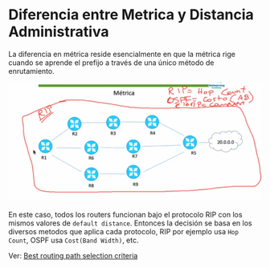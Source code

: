 # Diferencia entre Metrica y Distancia Administrativa

La diferencia en métrica reside esencialmente en que la métrica rige cuando se aprende el prefijo a través de una único método de enrutamiento. 

![](_anexos_/Screenshot%20from%202023-12-27%2017-04-58.png)

En este caso, todos los routers funcionan bajo el protocolo RIP con los mismos valores de `default distance`. Entonces la decisión se basa en los diversos metodos que aplica cada protocolo, RIP por ejemplo usa `Hop Count`, OSPF usa `Cost(Band Width)`, etc.

Ver: [Best routing path selection criteria](Routing/Dynamic/Best%20routing%20path%20selection%20criteria.md)